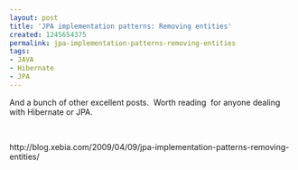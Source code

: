 ```yaml
---
layout: post
title: 'JPA implementation patterns: Removing entities'
created: 1245654375
permalink: jpa-implementation-patterns-removing-entities
tags:
- JAVA
- Hibernate
- JPA
---
```

<p>And a bunch of other excellent posts.&nbsp; Worth reading&nbsp; for anyone dealing with Hibernate or JPA.</p>
<p>&nbsp;</p>
<p>http://blog.xebia.com/2009/04/09/jpa-implementation-patterns-removing-entities/</p>
<p>&nbsp;</p>
